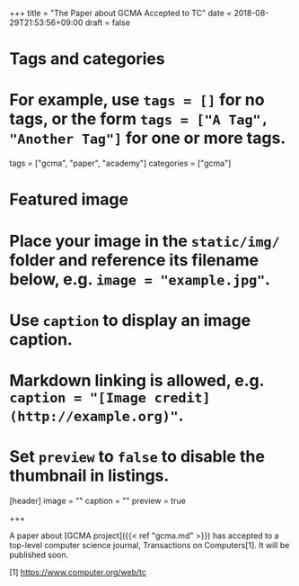 +++
title = "The Paper about GCMA Accepted to TC"
date = 2018-08-29T21:53:56+09:00
draft = false

# Tags and categories
# For example, use `tags = []` for no tags, or the form `tags = ["A Tag", "Another Tag"]` for one or more tags.
tags = ["gcma", "paper", "academy"]
categories = ["gcma"]

# Featured image
# Place your image in the `static/img/` folder and reference its filename below, e.g. `image = "example.jpg"`.
# Use `caption` to display an image caption.
#   Markdown linking is allowed, e.g. `caption = "[Image credit](http://example.org)"`.
# Set `preview` to `false` to disable the thumbnail in listings.
[header]
image = ""
caption = ""
preview = true

+++

A paper about [GCMA project]({{< ref "gcma.md" >}}) has accepted to a top-level
computer science journal, Transactions on Computers[1].  It will be published
soon.


[1] https://www.computer.org/web/tc
